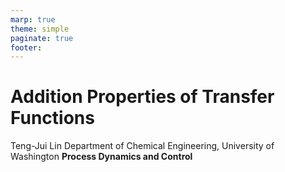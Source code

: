 ```yaml
---
marp: true
theme: simple
paginate: true
footer:
---
```


<!-- headingDivider: 2 -->
<!-- _class: cover -->
# Addition Properties of Transfer Functions

Teng-Jui Lin
Department of Chemical Engineering, University of Washington
**Process Dynamics and Control**

##